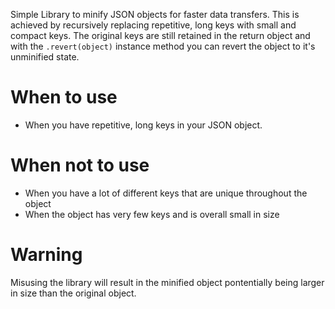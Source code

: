 Simple Library to minify JSON objects for faster data transfers. This is achieved by recursively replacing repetitive, long keys with small and compact keys. The original keys are still retained in the return object and with the `.revert(object)` instance method you can revert the object to it's unminified state. 

# When to use
- When you have repetitive, long keys in your JSON object.

# When not to use
 - When you have a lot of different keys that are unique throughout the object
 - When the object has very few keys and is overall small in size
 
# Warning
Misusing the library will result in the minified object pontentially being larger in size than the original object.

